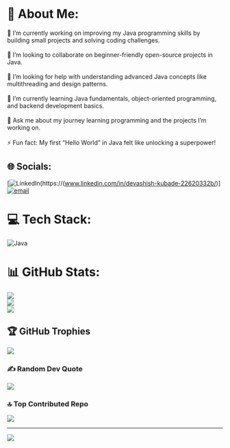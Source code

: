 # 💫 About Me:
🔭 I’m currently working on improving my Java programming skills by building small projects and solving coding challenges.<br><br>👯 I’m looking to collaborate on beginner-friendly open-source projects in Java.<br><br>🤝 I’m looking for help with understanding advanced Java concepts like multithreading and design patterns.<br><br>🌱 I’m currently learning Java fundamentals, object-oriented programming, and backend development basics.<br><br>💬 Ask me about my journey learning programming and the projects I’m working on.<br><br>⚡ Fun fact: My first “Hello World” in Java felt like unlocking a superpower!


## 🌐 Socials:
[![LinkedIn](https://img.shields.io/badge/LinkedIn-%230077B5.svg?logo=linkedin&logoColor=white)(https://(www.linkedin.com/in/devashish-kubade-22620332b/)] [![email](https://img.shields.io/badge/Email-D14836?logo=gmail&logoColor=white)](mailto:devashishkubade2021@gmail.com) 

# 💻 Tech Stack:
![Java](https://img.shields.io/badge/java-%23ED8B00.svg?style=for-the-badge&logo=openjdk&logoColor=white)
# 📊 GitHub Stats:
![](https://github-readme-stats.vercel.app/api?username=Devashishk28&theme=dark&hide_border=false&include_all_commits=false&count_private=false)<br/>
![](https://nirzak-streak-stats.vercel.app/?user=Devashishk28&theme=dark&hide_border=false)<br/>
![](https://github-readme-stats.vercel.app/api/top-langs/?username=Devashishk28&theme=dark&hide_border=false&include_all_commits=false&count_private=false&layout=compact)

## 🏆 GitHub Trophies
![](https://github-profile-trophy.vercel.app/?username=Devashishk28&theme=dark&no-frame=false&no-bg=false&margin-w=4)

### ✍️ Random Dev Quote
![](https://quotes-github-readme.vercel.app/api?type=horizontal&theme=radical)

### 🔝 Top Contributed Repo
![](https://github-contributor-stats.vercel.app/api?username=Devashishk28&limit=5&theme=dark&combine_all_yearly_contributions=true)

---
[![](https://visitcount.itsvg.in/api?id=Devashishk28&icon=6&color=10)](https://visitcount.itsvg.in)

<!-- Proudly created with GPRM ( https://gprm.itsvg.in ) -->
